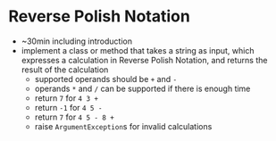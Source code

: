 # Reverse Polish Notation

- ~30min including introduction
- implement a class or method that takes a string as input, which expresses a calculation in Reverse Polish Notation, and returns the result of the calculation
  - supported operands should be `+` and `-`
  - operands `*` and `/` can be supported if there is enough time
  - return `7` for `4 3 +`
  - return `-1` for `4 5 -`
  - return `7` for `4 5 - 8 +`
  - raise `ArgumentException`s for invalid calculations
